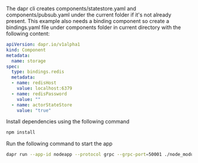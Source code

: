 The dapr cli creates components/statestore.yaml and components/pubsub.yaml under the current folder if it's not already present. This example also needs a binding component so create a bindings.yaml file under components folder in current directory with the following content:

```yaml
apiVersion: dapr.io/v1alpha1
kind: Component
metadata:
  name: storage
spec:
  type: bindings.redis
  metadata:
  - name: redisHost
    value: localhost:6379
  - name: redisPassword
    value: ""
  - name: actorStateStore
    value: "true"
```

Install dependencies using the following command
```bash
npm install
```

Run the following command to start the app
```bash
dapr run --app-id nodeapp --protocol grpc --grpc-port=50001 ./node_modules/.bin/ts-node app.ts
```

